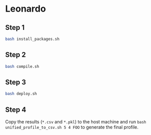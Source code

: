 # Leonardo
## Step 1
```bash
bash install_packages.sh
```
## Step 2
```bash
bash compile.sh
```
## Step 3
```bash
bash deploy.sh
```
## Step 4
Copy the results (`*.csv` and `*.pkl`) to the host machine and run `bash unified_profile_to_csv.sh 5 4 FOO` to generate the final profile.
```